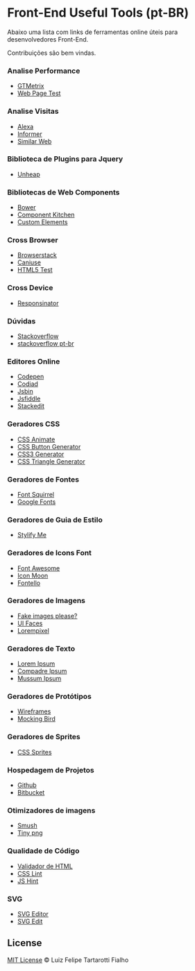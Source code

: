 Front-End Useful Tools (pt-BR)
=========

Abaixo uma lista com links de ferramentas online úteis para desenvolvedores Front-End. 

Contribuições são bem vindas.

### Analise Performance

* [GTMetrix](http://gtmetrix.com/)
* [Web Page Test](http://webpagetest.org/)

### Analise Visitas

* [Alexa](http://www.alexa.com/)
* [Informer](http://website.informer.com/)
* [Similar Web](http://www.similarweb.com/)

### Biblioteca de Plugins para Jquery

* [Unheap](http://www.unheap.com/)

### Bibliotecas de Web Components

* [Bower](http://bower.io/search/?q=web-components)
* [Component Kitchen](http://component.kitchen/components)
* [Custom Elements](http://customelements.io/)

### Cross Browser

* [Browserstack](http://www.browserstack.com/)
* [Caniuse](http://caniuse.com/)
* [HTML5 Test](https://html5test.com/)

### Cross Device

* [Responsinator](https://www.responsinator.com/)

### Dúvidas

* [Stackoverflow](http://stackoverflow.com/)
* [stackoverflow pt-br](http://pt.stackoverflow.com/)

### Editores Online

* [Codepen](http://codepen.io/)
* [Codiad](http://codiad.com/)
* [Jsbin](http://jsbin.com/)
* [Jsfiddle](http://jsfiddle.net/)
* [Stackedit](https://stackedit.io/)

### Geradores CSS

* [CSS Animate](http://cssanimate.com/)
* [CSS Button Generator](http://css3buttongenerator.com/)
* [CSS3 Generator](http://css3generator.com/)
* [CSS Triangle Generator](http://apps.eky.hk/css-triangle-generator/)

### Geradores de Fontes

* [Font Squirrel](http://www.fontsquirrel.com/)
* [Google Fonts](https://www.google.com/fonts)

### Geradores de Guia de Estilo

* [Stylify Me](http://stylifyme.com/)

### Geradores de Icons Font

* [Font Awesome](http://fortawesome.github.io/Font-Awesome/)
* [Icon Moon](icomoon.io/)
* [Fontello](http://fontello.com/)

### Geradores de Imagens

* [Fake images please?](http://fakeimg.pl/)
* [UI Faces](http://uifaces.com/)
* [Lorempixel](http://lorempixel.com/)

### Geradores de Texto

* [Lorem Ipsum](http://br.lipsum.com/)
* [Compadre Ipsum](http://compadreipsum.com.br/)
* [Mussum Ipsum](http://mussumipsum.com/)

### Geradores de Protótipos

* [Wireframes](http://quirktools.com/wires/)
* [Mocking Bird](http://gomockingbird.com/)

### Geradores de Sprites

* [CSS Sprites](http://csssprites.com/)

### Hospedagem de Projetos

* [Github](https://github.com/)
* [Bitbucket](https://bitbucket.org/)

### Otimizadores de imagens

* [Smush](http://www.smushit.com/ysmush.it/)
* [Tiny png](https://tinypng.com/)

### Qualidade de Código

* [Validador de HTML](http://validator.w3.org/)
* [CSS Lint](http://csslint.net/)
* [JS Hint](http://jshint.com/)

### SVG

* [SVG Editor](http://petercollingridge.appspot.com/svg-editor/)
* [SVG Edit](http://svg-edit.googlecode.com/)

## License
 
[MIT License](http://felipefialho.mit-license.org/) © Luiz Felipe Tartarotti Fialho
